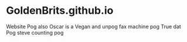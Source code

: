 # GoldenBrits.github.io
Website
Pog 
also
Oscar is a Vegan and unpog
fax machine pog
True dat
Pog
steve counting pog
